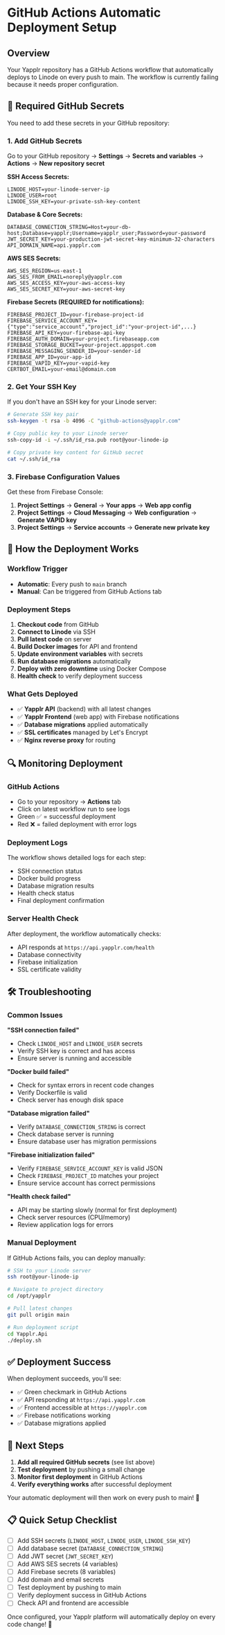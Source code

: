 # GitHub Actions Automatic Deployment Setup

## Overview

Your Yapplr repository has a GitHub Actions workflow that automatically deploys to Linode on every push to main. The workflow is currently failing because it needs proper configuration.

## 🔧 Required GitHub Secrets

You need to add these secrets in your GitHub repository:

### 1. Add GitHub Secrets

Go to your GitHub repository → **Settings** → **Secrets and variables** → **Actions** → **New repository secret**

**SSH Access Secrets:**
```
LINODE_HOST=your-linode-server-ip
LINODE_USER=root
LINODE_SSH_KEY=your-private-ssh-key-content
```

**Database & Core Secrets:**
```
DATABASE_CONNECTION_STRING=Host=your-db-host;Database=yapplr;Username=yapplr_user;Password=your-password
JWT_SECRET_KEY=your-production-jwt-secret-key-minimum-32-characters
API_DOMAIN_NAME=api.yapplr.com
```

**AWS SES Secrets:**
```
AWS_SES_REGION=us-east-1
AWS_SES_FROM_EMAIL=noreply@yapplr.com
AWS_SES_ACCESS_KEY=your-aws-access-key
AWS_SES_SECRET_KEY=your-aws-secret-key
```

**Firebase Secrets (REQUIRED for notifications):**
```
FIREBASE_PROJECT_ID=your-firebase-project-id
FIREBASE_SERVICE_ACCOUNT_KEY={"type":"service_account","project_id":"your-project-id",...}
FIREBASE_API_KEY=your-firebase-api-key
FIREBASE_AUTH_DOMAIN=your-project.firebaseapp.com
FIREBASE_STORAGE_BUCKET=your-project.appspot.com
FIREBASE_MESSAGING_SENDER_ID=your-sender-id
FIREBASE_APP_ID=your-app-id
FIREBASE_VAPID_KEY=your-vapid-key
CERTBOT_EMAIL=your-email@domain.com
```

### 2. Get Your SSH Key

If you don't have an SSH key for your Linode server:

```bash
# Generate SSH key pair
ssh-keygen -t rsa -b 4096 -C "github-actions@yapplr.com"

# Copy public key to your Linode server
ssh-copy-id -i ~/.ssh/id_rsa.pub root@your-linode-ip

# Copy private key content for GitHub secret
cat ~/.ssh/id_rsa
```

### 3. Firebase Configuration Values

Get these from Firebase Console:

1. **Project Settings** → **General** → **Your apps** → **Web app config**
2. **Project Settings** → **Cloud Messaging** → **Web configuration** → **Generate VAPID key**
3. **Project Settings** → **Service accounts** → **Generate new private key**

## 🚀 How the Deployment Works

### Workflow Trigger
- **Automatic**: Every push to `main` branch
- **Manual**: Can be triggered from GitHub Actions tab

### Deployment Steps
1. **Checkout code** from GitHub
2. **Connect to Linode** via SSH
3. **Pull latest code** on server
4. **Build Docker images** for API and frontend
5. **Update environment variables** with secrets
6. **Run database migrations** automatically
7. **Deploy with zero downtime** using Docker Compose
8. **Health check** to verify deployment success

### What Gets Deployed
- ✅ **Yapplr API** (backend) with all latest changes
- ✅ **Yapplr Frontend** (web app) with Firebase notifications
- ✅ **Database migrations** applied automatically
- ✅ **SSL certificates** managed by Let's Encrypt
- ✅ **Nginx reverse proxy** for routing

## 🔍 Monitoring Deployment

### GitHub Actions
- Go to your repository → **Actions** tab
- Click on latest workflow run to see logs
- Green ✅ = successful deployment
- Red ❌ = failed deployment with error logs

### Deployment Logs
The workflow shows detailed logs for each step:
- SSH connection status
- Docker build progress
- Database migration results
- Health check status
- Final deployment confirmation

### Server Health Check
After deployment, the workflow automatically checks:
- API responds at `https://api.yapplr.com/health`
- Database connectivity
- Firebase initialization
- SSL certificate validity

## 🛠️ Troubleshooting

### Common Issues

**"SSH connection failed"**
- Check `LINODE_HOST` and `LINODE_USER` secrets
- Verify SSH key is correct and has access
- Ensure server is running and accessible

**"Docker build failed"**
- Check for syntax errors in recent code changes
- Verify Dockerfile is valid
- Check server has enough disk space

**"Database migration failed"**
- Verify `DATABASE_CONNECTION_STRING` is correct
- Check database server is running
- Ensure database user has migration permissions

**"Firebase initialization failed"**
- Verify `FIREBASE_SERVICE_ACCOUNT_KEY` is valid JSON
- Check `FIREBASE_PROJECT_ID` matches your project
- Ensure service account has correct permissions

**"Health check failed"**
- API may be starting slowly (normal for first deployment)
- Check server resources (CPU/memory)
- Review application logs for errors

### Manual Deployment

If GitHub Actions fails, you can deploy manually:

```bash
# SSH to your Linode server
ssh root@your-linode-ip

# Navigate to project directory
cd /opt/yapplr

# Pull latest changes
git pull origin main

# Run deployment script
cd Yapplr.Api
./deploy.sh
```

## ✅ Deployment Success

When deployment succeeds, you'll see:
- ✅ Green checkmark in GitHub Actions
- ✅ API responding at `https://api.yapplr.com`
- ✅ Frontend accessible at `https://yapplr.com`
- ✅ Firebase notifications working
- ✅ Database migrations applied

## 🎯 Next Steps

1. **Add all required GitHub secrets** (see list above)
2. **Test deployment** by pushing a small change
3. **Monitor first deployment** in GitHub Actions
4. **Verify everything works** after successful deployment

Your automatic deployment will then work on every push to main! 🚀

## 📋 Quick Setup Checklist

- [ ] Add SSH secrets (`LINODE_HOST`, `LINODE_USER`, `LINODE_SSH_KEY`)
- [ ] Add database secret (`DATABASE_CONNECTION_STRING`)
- [ ] Add JWT secret (`JWT_SECRET_KEY`)
- [ ] Add AWS SES secrets (4 variables)
- [ ] Add Firebase secrets (8 variables)
- [ ] Add domain and email secrets
- [ ] Test deployment by pushing to main
- [ ] Verify deployment success in GitHub Actions
- [ ] Check API and frontend are accessible

Once configured, your Yapplr platform will automatically deploy on every code change! 🎉
